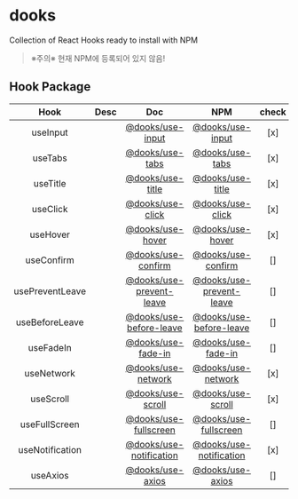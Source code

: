 # dooks
Collection of React Hooks ready to install with NPM

> ※주의※ 현재 NPM에 등록되어 있지 않음!

## Hook Package
| Hook | Desc | Doc | NPM | check |
|:---:|:---:|:---:|:---:|:---:|
| useInput |  | [@dooks/use-input]() | [@dooks/use-input]() | [x] |
| useTabs |  | [@dooks/use-tabs]() | [@dooks/use-tabs]() | [x] |
| useTitle |  | [@dooks/use-title]() | [@dooks/use-title]() | [x] |
| useClick |  | [@dooks/use-click]() | [@dooks/use-click]() | [x] |
| useHover |  | [@dooks/use-hover]() | [@dooks/use-hover]() | [x] |
| useConfirm |  | [@dooks/use-confirm]() | [@dooks/use-confirm]() | [] |
| usePreventLeave |  | [@dooks/use-prevent-leave]() | [@dooks/use-prevent-leave]() | [] |
| useBeforeLeave |  | [@dooks/use-before-leave]() | [@dooks/use-before-leave]() | [] |
| useFadeIn |  | [@dooks/use-fade-in]() | [@dooks/use-fade-in]() | [] |
| useNetwork |  | [@dooks/use-network]() | [@dooks/use-network]() | [x] |
| useScroll |  | [@dooks/use-scroll]() | [@dooks/use-scroll]() | [x] |
| useFullScreen |  | [@dooks/use-fullscreen]() | [@dooks/use-fullscreen]() | [] |
| useNotification |  | [@dooks/use-notification]() | [@dooks/use-notification]() | [x] |
| useAxios |  | [@dooks/use-axios]() | [@dooks/use-axios]() | [] |
